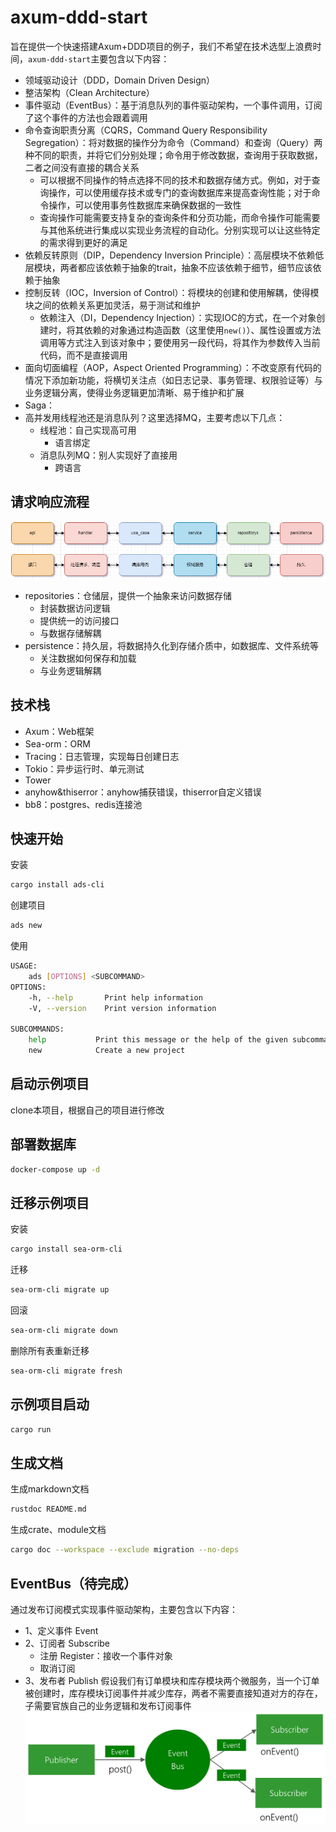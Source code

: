 # axum-ddd-start

旨在提供一个快速搭建Axum+DDD项目的例子，我们不希望在技术选型上浪费时间，`axum-ddd-start`主要包含以下内容：

* 领域驱动设计（DDD，Domain Driven Design）
* 整洁架构（Clean Architecture）
* 事件驱动（EventBus）：基于消息队列的事件驱动架构，一个事件调用，订阅了这个事件的方法也会跟着调用
* 命令查询职责分离（CQRS，Command Query Responsibility Segregation）：将对数据的操作分为命令（Command）和查询（Query）两种不同的职责，并将它们分别处理；命令用于修改数据，查询用于获取数据，二者之间没有直接的耦合关系
  * 可以根据不同操作的特点选择不同的技术和数据存储方式。例如，对于查询操作，可以使用缓存技术或专门的查询数据库来提高查询性能；对于命令操作，可以使用事务性数据库来确保数据的一致性
  * 查询操作可能需要支持复杂的查询条件和分页功能，而命令操作可能需要与其他系统进行集成以实现业务流程的自动化。分别实现可以让这些特定的需求得到更好的满足
* 依赖反转原则（DIP，Dependency Inversion Principle）：高层模块不依赖低层模块，两者都应该依赖于抽象的trait，抽象不应该依赖于细节，细节应该依赖于抽象
* 控制反转（IOC，Inversion of Control）：将模块的创建和使用解耦，使得模块之间的依赖关系更加灵活，易于测试和维护
  * 依赖注入（DI，Dependency Injection）：实现IOC的方式，在一个对象创建时，将其依赖的对象通过构造函数（这里使用`new()`）、属性设置或方法调用等方式注入到该对象中；要使用另一段代码，将其作为参数传入当前代码，而不是直接调用
* 面向切面编程（AOP，Aspect Oriented Programming）：不改变原有代码的情况下添加新功能，将横切关注点（如日志记录、事务管理、权限验证等）与业务逻辑分离，使得业务逻辑更加清晰、易于维护和扩展
* Saga：
* 高并发用线程池还是消息队列？这里选择MQ，主要考虑以下几点：
  * 线程池：自己实现高可用
    * 语言绑定
  * 消息队列MQ：别人实现好了直接用
    * 跨语言

## 请求响应流程

![请求流程](README.assets/%E8%AF%B7%E6%B1%82%E6%B5%81%E7%A8%8B.drawio.png)

* repositories：仓储层，提供一个抽象来访问数据存储
  * 封装数据访问逻辑
  * 提供统一的访问接口
  * 与数据存储解耦
* persistence：持久层，将数据持久化到存储介质中，如数据库、文件系统等
  * 关注数据如何保存和加载
  * 与业务逻辑解耦

## 技术栈

* Axum：Web框架
* Sea-orm：ORM
* Tracing：日志管理，实现每日创建日志
* Tokio：异步运行时、单元测试
* Tower
* anyhow&thiserror：anyhow捕获错误，thiserror自定义错误
* bb8：postgres、redis连接池

## 快速开始

安装

```bash
cargo install ads-cli
```

创建项目

```bash
ads new
```

使用

```bash
USAGE:
    ads [OPTIONS] <SUBCOMMAND>
OPTIONS:
    -h, --help       Print help information
    -V, --version    Print version information

SUBCOMMANDS:
    help           Print this message or the help of the given subcommand(s)
    new            Create a new project
```

## 启动示例项目

clone本项目，根据自己的项目进行修改

## 部署数据库

```bash
docker-compose up -d
```

## 迁移示例项目

安装

```bash
cargo install sea-orm-cli
```

迁移

```bash
sea-orm-cli migrate up
```

回滚

```bash
sea-orm-cli migrate down
```

删除所有表重新迁移

```bash
sea-orm-cli migrate fresh
```

## 示例项目启动

```bash
cargo run
```

## 生成文档

生成markdown文档

```bash
rustdoc README.md
```

生成crate、module文档

```bash
cargo doc --workspace --exclude migration --no-deps
```

## EventBus（待完成）

通过发布订阅模式实现事件驱动架构，主要包含以下内容：

* 1、定义事件 Event
* 2、订阅者 Subscribe
  * 注册 Register：接收一个事件对象
  * 取消订阅
* 3、发布者 Publish
假设我们有订单模块和库存模块两个微服务，当一个订单被创建时，库存模块订阅事件并减少库存，两者不需要直接知道对方的存在，子需要官族自己的业务逻辑和发布订阅事件
![EventBus-Publish-Subscribe.png](README.assets/EventBus-Publish-Subscribe.png)
